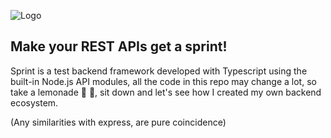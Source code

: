 
![Logo](https://repository-images.githubusercontent.com/598000748/0ff311df-4420-4e17-ade6-9499f9f78c68)


## Make your REST APIs get a sprint!

Sprint is a test backend framework developed with Typescript using the built-in Node.js API modules, all the code in this repo may change a lot, so take a lemonade 🍋 🥃, sit down and let's see how I created my own backend ecosystem.

(Any similarities with express, are pure coincidence)